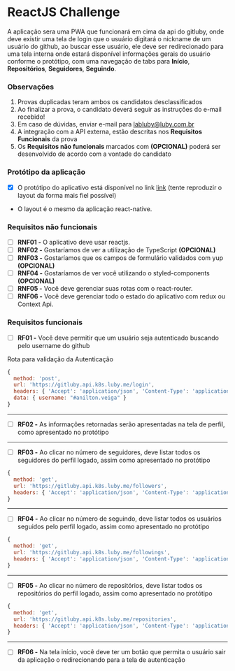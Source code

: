 # ReactJS Challenge

A aplicação sera uma PWA que funcionará em cima da api do gitluby, onde deve existir uma tela de login que o usuário digitará o nickname de um usuário do github, ao buscar esse usuário, ele deve ser redirecionado para uma tela interna onde estará disponível informações gerais do usuário conforme o protótipo, com uma navegação de tabs para **Início**, **Repositórios**, **Seguidores**, **Seguindo**.

### Observações
1. Provas duplicadas teram ambos os candidatos desclassificados
2. Ao finalizar a prova, o candidato deverá seguir as instruções do e-mail recebido!
3. Em caso de dúvidas, enviar e-mail para labluby@luby.com.br
4. A integração com a API externa, estão descritas nos **Requisitos Funcionais** da prova
5. Os **Requisitos não funcionais** marcados com **(OPCIONAL)** poderá ser desenvolvido de acordo com a vontade do candidato

### Protótipo da aplicação

- [x] O protótipo do aplicativo está disponível no link [link](https://xd.adobe.com/view/1798f30c-7746-444c-bffa-91b29835eef5-42cb/ 'Protótipo') (tente reproduzir o layout da forma mais fiel possível)
- O layout é o mesmo da aplicação react-native.

### Requisitos não funcionais

- [ ] **RNF01 -** O aplicativo deve usar reactjs.
- [ ] **RNF02 -** Gostaríamos de ver a utilização de TypeScript **(OPCIONAL)**
- [ ] **RNF03 -** Gostaríamos que os campos de formulário validados com yup **(OPCIONAL)**
- [ ] **RNF04 -** Gostaríamos de ver você utilizando o styled-components **(OPCIONAL)**
- [ ] **RNF05 -** Você deve gerenciar suas rotas com o react-router.
- [ ] **RNF06 -** Você deve gerenciar todo o estado do aplicativo com redux ou Context Api.

### Requisitos funcionais

- [ ] **RF01 -** Você deve permitir que um usuário seja autenticado buscando pelo username do github

Rota para validação da Autenticação
```javascript
{
  method: 'post',
  url: 'https://gitluby.api.k8s.luby.me/login',
  headers: { 'Accept': 'application/json', 'Content-Type': 'application/json' },
  data: { username: "#anilton.veiga" }
}
```
---

- [ ] **RF02 -** As informações retornadas serão apresentadas na tela de perfil, como apresentado no protótipo 

---

- [ ] **RF03 -** Ao clicar no número de seguidores, deve listar todos os seguidores do perfil logado, assim como apresentado no protótipo
```javascript
{
  method: 'get',
  url: 'https://gitluby.api.k8s.luby.me/followers',
  headers: { 'Accept': 'application/json', 'Content-Type': 'application/json', 'Authorization': `Bearer ${token_returned_login}` }
}
```
---

- [ ] **RF04 -** Ao clicar no número de seguindo, deve listar todos os usuários seguidos pelo perfil logado, assim como apresentado no protótipo
```javascript
{
  method: 'get',
  url: 'https://gitluby.api.k8s.luby.me/followings',
  headers: { 'Accept': 'application/json', 'Content-Type': 'application/json', 'Authorization': `Bearer ${token_returned_login}` }
}
```
---

- [ ] **RF05 -** Ao clicar no número de repositórios, deve listar todos os repositórios do perfil logado, assim como apresentado no protótipo
```javascript
{
  method: 'get',
  url: 'https://gitluby.api.k8s.luby.me/repositories',
  headers: { 'Accept': 'application/json', 'Content-Type': 'application/json', 'Authorization': `Bearer ${token_returned_login}` }
}
```
---

- [ ] **RF06 -** Na tela início, você deve ter um botão que permita o usuário sair da aplicação o redirecionando para a tela de autenticação

